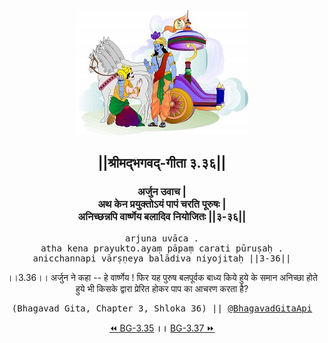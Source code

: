 <center><img src="../../asset/BG.png" alt="#API #bhagavadgitaapi #slok #nodejs #js #api #gitaapi #krishna #hinduism #vedic #ISKCON #shreemadbhagavadgita #technology"/>
<h2>||श्रीमद्‍भगवद्‍-गीता ३.३६||</h2>
<h3>अर्जुन उवाच |<br/>अथ केन प्रयुक्तोऽयं पापं चरति पूरुषः |<br/>अनिच्छन्नपि वार्ष्णेय बलादिव नियोजितः ||३-३६||</h3>
<pre>arjuna uvāca .<br/>atha kena prayukto.ayaṃ pāpaṃ carati pūruṣaḥ .<br/>anicchannapi vārṣṇeya balādiva niyojitaḥ ||3-36||</pre>
<p>।।3.36।। अर्जुन ने कहा -- हे वार्ष्णेय ! फिर यह पुरुष बलपूर्वक बाध्य किये हुये के समान अनिच्छा होते हुये भी किसके द्वारा प्रेरित होकर पाप का आचरण करता है?</p>
<pre>(Bhagavad Gita, Chapter 3, Shloka 36) || <a href="https://twitter.com/bhagavadgitaapi">@BhagavadGitaApi</a></pre><a href="../../3/35">⏪  BG-3.35</a><b>        ।।        </b><a href="../../3/37">BG-3.37  ⏩</a></center></center>